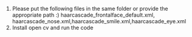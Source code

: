 1) Please put the following files in the same folder or provide the appropriate path :)
   haarcascade_frontalface_default.xml, haarcascade_nose.xml,haarcascade_smile.xml,haarcascade_eye.xml
2) Install open cv  and run the code